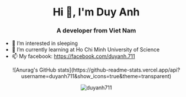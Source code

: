 <h1 align="center">Hi 👋, I'm Duy Anh</h1>
<h3 align="center">A developer from Viet Nam</h3> 

- 👀 I’m interested in sleeping
- 🌱 I’m currently learning at Ho Chi Minh University of Science
- 📫 My facebook: https://facebook.com/duyanh.711
<div  align="center">
![Anurag's GitHub stats](https://github-readme-stats.vercel.app/api?username=duyanh711&show_icons=true&theme=transparent)
<p><img src="https://github-readme-streak-stats.herokuapp.com/?user=duyanh711&" alt="duyanh711" /></p>
</div>
